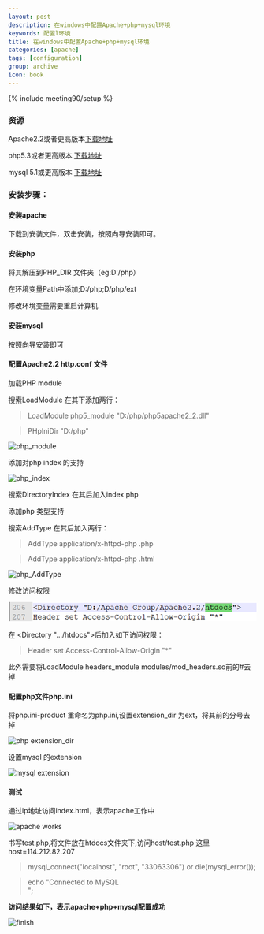 ```yaml
---
layout: post
description: 在windows中配置Apache+php+mysql环境
keywords: 配置l环境
title: 在windows中配置Apache+php+mysql环境
categories: [apache]
tags: [configuration]
group: archive
icon: book
---
```


{% include meeting90/setup %}


### 资源


Apache2.2或者更高版本[下载地址](http://httpd.apache.org/download.cgi)

php5.3或者更高版本 [下载地址](http://php.net/downloads.php)

mysql 5.1或更高版本 [下载地址](http://dev.mysql.com/downloads/mysql/)



### 安装步骤：


#### 安装apache



下载到安装文件，双击安装，按照向导安装即可。

#### 安装php


将其解压到PHP_DIR 文件夹（eg:D:/php）

在环境变量Path中添加;D:/php;D/php/ext

修改环境变量需要重启计算机

#### 安装mysql


按照向导安装即可


<!-- more -->

#### 配置Apache2.2 http.conf 文件


加载PHP module

搜索LoadModule 在其下添加两行：


> LoadModule php5\_module "D:/php/php5apache2\_2.dll"

> PHpIniDir "D:/php"


![php_module]({{BASE_PATH}}/images/posts/php_module.png)

添加对php index 的支持

![php_index]({{BASE_PATH}}/images/posts/php_index.png)

搜索DirectoryIndex 在其后加入index.php

添加php 类型支持

搜索AddType 在其后加入两行：

> AddType application/x-httpd-php .php

> AddType application/x-httpd-php .html

![php_AddType]({{BASE_PATH}}/images/posts/php_addtype.png)

修改访问权限

![access](/images/posts/access.png)

在 <Directory ".../htdocs">后加入如下访问权限：

> Header set Access-Control-Allow-Origin "*"


此外需要将LoadModule headers\_module modules/mod\_headers.so前的#去掉

#### 配置php文件php.ini


将php.ini-product 重命名为php.ini,设置extension_dir 为ext，将其前的分号去掉

![php extension_dir ]({{BASE_PATH}}/images/posts/php_extension_dir.png)

设置mysql 的extension

![mysql extension]({{BASE_PATH}}/images/posts/mysql_extension.jpg)

#### 测试


通过ip地址访问index.html，表示apache工作中

![apache works]({{BASE_PATH}}/images/posts/apache_works.png)

书写test.php,将文件放在htdocs文件夹下,访问host/test.php  这里host=114.212.82.207


> mysql_connect("localhost", "root", "33063306") or die(mysql_error());

> echo "Connected to MySQL<br/>";


****访问结果如下，表示apache+php+mysql配置成功****

![finish]({{BASE_PATH}}/images/posts/finish.jpg)
